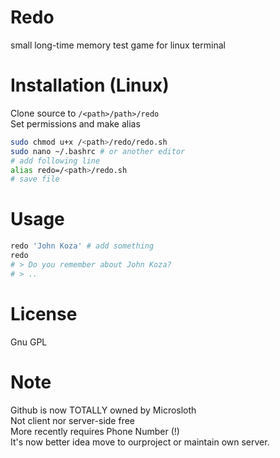 # Redo
small long-time memory test game for linux terminal
# Installation (Linux)
Clone source to `/<path>/path>/redo` <br>
Set permissions and make alias
```bash
sudo chmod u+x /<path>/redo/redo.sh
sudo nano ~/.bashrc # or another editor
# add following line
alias redo=/<path>/redo.sh
# save file
```
# Usage
```bash
redo 'John Koza' # add something
redo
# > Do you remember about John Koza?
# > .. 
```
# License 
  Gnu GPL
  
# Note
Github is now TOTALLY owned by Microsloth <br>
Not client nor server-side free <br>
More recently requires Phone Number (!) <br>
It's now better idea move to ourproject or maintain own server.

